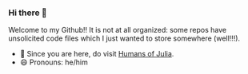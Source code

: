 ### Hi there 👋


Welcome to my Github!! It is not at all organized: some repos have unsolicited code files which I just wanted to store somewhere (well!!!). 

- 🔭 Since you are here, do visit [Humans of Julia](https://github.com/Humans-of-Julia).
- 😄 Pronouns: he/him



<!--
**arubhardwaj/arubhardwaj** is a ✨ _special_ ✨ repository because its `README.md` (this file) appears on your GitHub profile.

